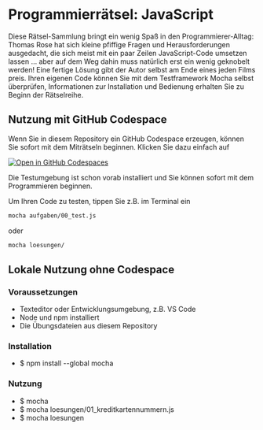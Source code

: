 # Programmierrätsel: JavaScript
Diese Rätsel-Sammlung bringt ein wenig Spaß in den Programmierer-Alltag: Thomas Rose hat sich kleine pfiffige Fragen und Herausforderungen ausgedacht, die sich meist mit ein paar Zeilen JavaScript-Code umsetzen lassen … aber auf dem Weg dahin muss natürlich erst ein wenig geknobelt werden! Eine fertige Lösung gibt der Autor selbst am Ende eines jeden Films preis. Ihren eigenen Code können Sie mit dem Testframework Mocha selbst überprüfen, Informationen zur Installation und Bedienung erhalten Sie zu Beginn der Rätselreihe.

## Nutzung mit GitHub Codespace
Wenn Sie in diesem Repository ein GitHub Codespace erzeugen, können Sie sofort mit dem Miträtseln beginnen. Klicken Sie dazu einfach auf

[![Open in GitHub Codespaces](https://github.com/codespaces/badge.svg)](https://codespaces.new/codeispoetry/programmierraetsel)

Die Testumgebung ist schon vorab installiert und Sie können sofort mit dem Programmieren beginnen.

Um Ihren Code zu testen, tippen Sie z.B. im Terminal ein
```bash
mocha aufgaben/00_test.js
```
oder 
```bash
mocha loesungen/
```

## Lokale Nutzung ohne Codespace
### Voraussetzungen
- Texteditor oder Entwicklungsumgebung, z.B. VS Code
- Node und npm installiert
- Die Übungsdateien aus diesem Repository

### Installation
- $ npm install --global mocha

### Nutzung
- $ mocha 
- $ mocha loesungen/01_kreditkartennummern.js
- $ mocha loesungen